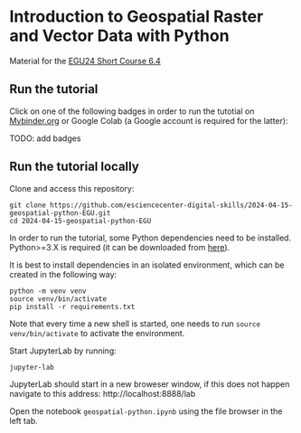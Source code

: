 # Introduction to Geospatial Raster and Vector Data with Python

Material for the [EGU24 Short Course 6.4](https://meetingorganizer.copernicus.org/EGU24/session/49444)

## Run the tutorial

Click on one of the following badges in order to run the tutotial on [Mybinder.org](https://mybinder.org) or Google Colab (a Google account is required for the latter):

TODO: add badges

## Run the tutorial locally

Clone and access this repository:

```shell
git clone https://github.com/esciencecenter-digital-skills/2024-04-15-geospatial-python-EGU.git
cd 2024-04-15-geospatial-python-EGU
```

In order to run the tutorial, some Python dependencies need to be installed. Python>=3.X is required (it can be downloaded from [here](https://www.python.org/downloads/)).

It is best to install dependencies in an isolated environment, which can be created in the following way:

```shell
python -m venv venv
source venv/bin/activate
pip install -r requirements.txt
```

Note that every time a new shell is started, one needs to run `source venv/bin/activate` to activate the environment. 

Start JupyterLab by running:

```shell
jupyter-lab
```

JupyterLab should start in a new broweser window, if this does not happen navigate to this address: http://localhost:8888/lab 

Open the notebook `geospatial-python.ipynb` using the file browser in the left tab.
